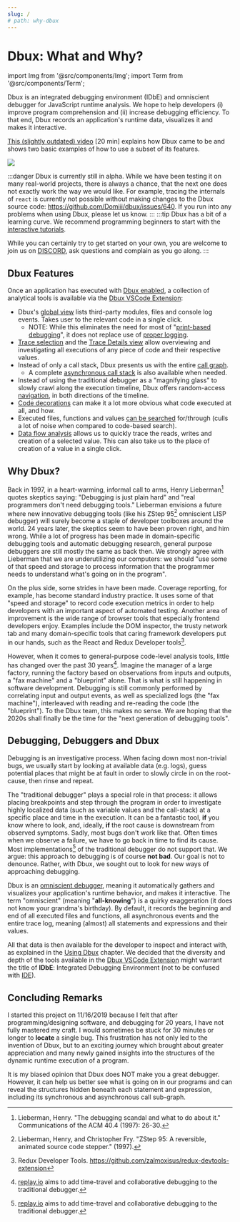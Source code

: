 ```yaml
---
slug: /
# path: why-dbux
---
```


# Dbux: What and Why?

import Img from '@src/components/Img';
import Term from '@src/components/Term';


Dbux is an integrated debugging environment (IDbE) and omniscient debugger for JavaScript runtime analysis. We hope to help developers (i) improve program comprehension and (ii) increase debugging efficiency. To that end, Dbux records an application's runtime data, visualizes it and makes it interactive.

[This (slightly outdated) video](https://www.youtube.com/watch?v=m1ANEuZJFT8) [20 min] <span className="color-gray"></span> explains how Dbux came to be and shows two basic examples of how to use a subset of its features.
<!-- <a href="https://www.youtube.com/watch?v=m1ANEuZJFT8" target="_blank" alt="video">
   <img width="150px" src="https://img.youtube.com/vi/m1ANEuZJFT8/0.jpg" />
</a> -->

<Img screen src="dbux-all-async1.png" />

<!-- https://docusaurus.io/docs/next/markdown-features/admonitions -->
:::danger
Dbux is currently still in alpha. While we have been testing it on many real-world projects, there is always a chance, that the next one does not exactly work the way we would like. For example, tracing the internals of `react` is currently not possible without making changes to the Dbux source code: https://github.com/Domiii/dbux/issues/640.
If you run into any problems when using Dbux, please let us know.
:::
:::tip
Dbux has a bit of a learning curve. We recommend programming beginners to start with the [interactive tutorials](./dbux-practice/02-tutorial.md).

While you can certainly try to get started on your own, you are welcome to join us on [DISCORD](https://discord.gg/8kR2a7h), ask questions and complain as you go along.
:::


## Dbux Features

<!-- TODO: make this part bigger and more visual -->

Once an application has executed with [Dbux enabled](./using-dbux/02-enable-dbux.mdx), a collection of analytical tools is available via the [Dbux VSCode Extension](./tools-and-configuration/01-dbux-code.mdx):

* Dbux's [global view](./using-dbux/07-global.mdx) lists third-party modules, files and console log events. Takes user to the relevant code in a single click.
  * NOTE: While this eliminates the need for most of "[print-based debugging](https://www.google.com/search?q=print-based+debugging&hl=en)", it does not replace use of [proper logging](https://www.google.com/search?q=logging+programming+best+practices).
* [Trace selection](./using-dbux/05-select-trace.mdx) and the [Trace Details view](./using-dbux/09-trace-details.mdx) allow overviewing and investigating all executions of any piece of code and their respective values.
* Instead of only a call stack, Dbux presents us with the entire [call graph](./using-dbux/08-call-graph.mdx).
  * A complete [asynchronous call stack](./using-dbux/08-call-graph.mdx#call-stack) is also available when needed.
* Instead of using the traditional debugger as a "magnifying glass" to slowly crawl along the execution timeline, Dbux offers random-access [navigation](./using-dbux/09-trace-details.mdx#navigation), in both directions of the timeline.
* [Code decorations](./using-dbux/04-code-decorations.mdx) can make it a lot more obvious what code executed at all, and how.
* Executed files, functions and values [can be searched](./using-dbux/10-search.mdx) for/through (culls a lot of noise when compared to code-based search).
* [Data flow analysis](./using-dbux/11-data-flow.mdx) allows us to quickly trace the reads, writes and creation of a selected value. This can also take us to the place of creation of a value in a single click.



## Why Dbux?

Back in 1997, in a heart-warming, informal call to arms, Henry Lieberman[^1] quotes skeptics saying: "Debugging is just plain hard" and "real programmers don't need debugging tools." Lieberman envisions a future where new innovative debugging tools (like his ZStep 95[^2] omniscient LISP debugger) will surely become a staple of developer toolboxes around the world. 24 years later, the skeptics seem to have been proven right, and him wrong. While a lot of progress has been made in domain-specific debugging tools and automatic debugging research, general purpose debuggers are still mostly the same as back then. We strongly agree with Lieberman that we are underutilizing our computers: we should "use some of that speed and storage to process information that the programmer needs to understand what's going on in the program". 

On the plus side, some strides in <Term term="dynamic runtime analysis" /> have been made. Coverage reporting, for example, has become standard industry practice. It uses some of that "speed and storage" to record code execution metrics in order to help developers with an important aspect of automated testing. Another area of improvement is the wide range of browser tools that especially frontend developers enjoy. Examples include the DOM inspector, the trusty network tab and many domain-specific tools that caring framework developers put in our hands, such as the React and Redux Developer tools[^3].

However, when it comes to general-purpose code-level analysis tools, little has changed over the past 30 years[^4]. Imagine the manager of a large factory, running the factory based on observations from inputs and outputs, a "fax machine" and a "blueprint" alone. That is what is still happening in software development. Debugging is still commonly performed by correlating input and output events, as well as specialized logs (the "fax machine"), interleaved with reading and re-reading the code (the "blueprint"). To the Dbux team, this makes no sense. We are hoping that the 2020s shall finally be the time for the "next generation of debugging tools".

<!-- TODO(re-write + move this)  Some of that data comprises already existing inputs and outputs of the program, sometimes data is produced from a properly reported error, sometimes, we have next to no information, e.g. when staring at a silent console of a server that just gives us the wrong data, when looking at an empty page on the frontend or when looking at syntax errors that only occurred after webpacking/bundling. -->


## Debugging, Debuggers and Dbux

Debugging is an investigative process. When facing down most non-trivial bugs, we usually start by looking at available data (e.g. logs), guess potential places that might be at fault in order to slowly circle in on the root-cause, then rinse and repeat.

The "traditional debugger" plays a special role in that process: it allows placing breakpoints and step through the program in order to investigate highly localized data (such as variable values and the call-stack) at a specific place and time in the execution. It can be a fantastic tool, **if** you know where to look, and, ideally, **if** the root cause is downstream from observed symptoms. Sadly, most bugs don't work like that. Often times when we observe a failure, we have to go back in time to find its cause. Most implementations[^4] of the traditional debugger do not support that.
We argue: this approach to debugging is of course **not bad**. Our goal is not to denounce. Rather, with Dbux, we sought out to look for new ways of approaching debugging.

Dbux is an [omniscient debugger](https://scholar.google.com/scholar?hl=en&as_sdt=0%2C5&q=omniscient+debugger), meaning it automatically gathers and visualizes your application's runtime behavior, and makes it interactive. The term "omniscient" (meaning "**all-knowing**") is a quirky exaggeration (it does not know your grandma's birthday). By default, it records the beginning and end of all executed files and functions, all asynchronous events and the entire trace log, meaning (almost) all statements and expressions and their values.

All that data is then available for the developer to inspect and interact with, as explained in the [Using Dbux](./using-dbux/02-enable-dbux.mdx) chapter. We decided that the diversity and depth of the tools available in the [Dbux VSCode Extension](./tools-and-configuration/01-dbux-code.mdx) might warrant the title of **IDbE**: <Term term="idbe">Integrated Debugging Environment</Term> (not to be confused with [IDE](https://en.wikipedia.org/wiki/Integrated_development_environment)).



<!-- ### Debugging Known vs. Unknown Code

TODO -->


## Concluding Remarks

I started this project on 11/16/2019 because I felt that after programming/designing software, and debugging for 20 years, I have not fully mastered my craft. I would sometimes be stuck for 30 minutes or longer to **locate** a single bug. This frustration has not only led to the invention of Dbux, but to an exciting journey which brought about greater appreciation and many newly gained insights into the structures of the dynamic runtime execution of a program.

It is my biased opinion that Dbux does NOT make you a great debugger. However, it can help us better see what is going on in our programs and can reveal the structures hidden beneath each statement and expression, including its synchronous and asynchronous call sub-graph.

<!-- These days, I personally feel even when debugging without Dbux that I start by strategizing, rather than "going with my gut" and put together a priority queue of places to check, before taking the next step. -->


<!-- Debugging is a quintessential task in the day-to-day life of a software developer. Something went wrong, and it is our job to fix it. Sometimes it is something that we did, sometimes it is someone else in our team, and sometimes it is under-documented, malfunctioning behavior or a regression in a dependency. Sometimes the bug is hiding in code we have recently been working on, sometimes it is hiding in code that we have almost entirely forgotten, sometimes it is hidden in the depth of the `node_modules` folder. -->

<!-- While debugging can be tough, we can get a leg up if we have designed a decent software architecture and proper working knowledge of used technology, frameworks and libraries. But even then,  -->





[^1]: Lieberman, Henry. "The debugging scandal and what to do about it." Communications of the ACM 40.4 (1997): 26-30.
[^2]: Lieberman, Henry, and Christopher Fry. "ZStep 95: A reversible, animated source code stepper." (1997).
[^3]: Redux Developer Tools. https://github.com/zalmoxisus/redux-devtools-extension
[^4]: [replay.io](https://www.replay.io/) aims to add time-travel and collaborative debugging to the traditional debugger.
